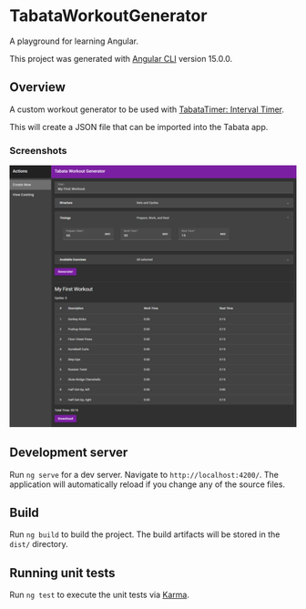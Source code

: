 # TabataWorkoutGenerator

A playground for learning Angular.

This project was generated with [Angular CLI](https://github.com/angular/angular-cli) version 15.0.0.

## Overview

A custom workout generator to be used with [TabataTimer: Interval Timer](https://play.google.com/store/apps/details?id=com.evgeniysharafan.tabatatimer).

This will create a JSON file that can be imported into the Tabata app.

### Screenshots

 ![Create New Workout Page](screenshots/CreateNewPage.PNG 'Create New Workout Page') 

## Development server

Run `ng serve` for a dev server. Navigate to `http://localhost:4200/`. The application will automatically reload if you change any of the source files.

## Build

Run `ng build` to build the project. The build artifacts will be stored in the `dist/` directory.

## Running unit tests

Run `ng test` to execute the unit tests via [Karma](https://karma-runner.github.io).
